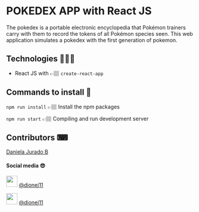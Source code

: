 # POKEDEX APP with React JS
The pokedex is a portable electronic encyclopedia that Pokémon trainers carry with them to record the tokens of all Pokémon species seen. This web application simulates a pokedex with the first generation of pokemon.

## Technologies 👩🏽‍💻
- React JS with 👉🏽 `create-react-app`

## Commands to install 🔮
`npm run install` 👉🏽 Install the npm packages

`npm run start` 👉🏽 Compiling and run development server

## Contributors ⌨
[Daniela Jurado B](https://github.com/dionej11 "Daniela Jurado B")
#### Social media 😎
<img  src="https://cdn-icons-png.flaticon.com/512/124/124021.png" width="30px"/> [@dionej11](https://twitter.com/dionej11 "@dionej11")

<img  src="https://cdn-icons-png.flaticon.com/512/174/174855.png" width="30px"/> [@dionej11](https://www.instagram.com/dionej11/ "@dionej11")

